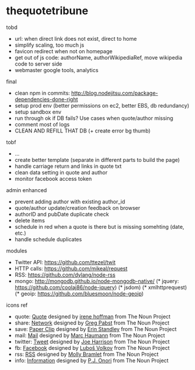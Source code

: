 thequotetribune
===============

tobd
* url: when direct link does not exist, direct to home
* simplify scaling, too much js
* favicon redirect when not on homepage
* get out of js code: authorName, authorWikipediaRef, move wikipedia code to server side
* webmaster google tools, analytics

final
* clean npm in commits: http://blog.nodejitsu.com/package-dependencies-done-right
* setup prod env (better permissions on ec2, better EBS, db redundancy)
* setup sandbox env
* run through ok if DB fails? Use cases when quote/author missing
* comment most of logs
* CLEAN AND REFILL THAT DB (+ create error bg thumb)

tobf
* ...
* create better template (separate in different parts to build the page)
* handle carriage return and links in quote txt
* clean data setting in quote and author
* monitor facebook access token

admin enhanced
* prevent adding author with existing author_id
* quote/author update/creation feedback on browser
* authorID and pubDate duplicate check
* delete items
* schedule in red when a quote is there but is missing somehting (date, etc.)
* handle schedule duplicates

modules
* Twitter API: https://github.com/ttezel/twit
* HTTP calls: https://github.com/mikeal/request
* RSS: https://github.com/dylang/node-rss
* mongo: http://mongodb.github.io/node-mongodb-native/
(* jquery: https://github.com/coolaj86/node-jquery)
(* jsdom)
(* xmlhttprequest)
(* geoip: https://github.com/bluesmoon/node-geoip)

icons ref
* quote: <a href="http://thenounproject.com/noun/quote/#icon-No23118" target="_blank">Quote</a> designed by <a href="http://thenounproject.com/i" target="_blank">irene hoffman</a> from The Noun Project
* share: <a href="http://thenounproject.com/noun/network/#icon-No14269" target="_blank">Network</a> designed by <a href="http://thenounproject.com/gregpabst" target="_blank">Greg Pabst</a> from The Noun Project
* save: <a href="http://thenounproject.com/noun/paper-clip/#icon-No17647" target="_blank">Paper Clip</a> designed by <a href="http://thenounproject.com/tinyxl" target="_blank">Erin Standley</a> from The Noun Project
* mail: <a href="http://thenounproject.com/noun/mail/#icon-No994" target="_blank">Mail</a> designed by <a href="http://thenounproject.com/marchaumann" target="_blank">Marc Haumann</a> from The Noun Project
* twitter: <a href="http://thenounproject.com/noun/tweet/#icon-No16224" target="_blank">Tweet</a> designed by <a href="http://thenounproject.com/joe_harrison" target="_blank">Joe Harrison</a> from The Noun Project
* fb: <a href="http://thenounproject.com/noun/facebook/#icon-No20845" target="_blank">Facebook</a> designed by <a href="http://thenounproject.com/Luboš Volkov" target="_blank">Luboš Volkov</a> from The Noun Project
* rss: <a href="http://thenounproject.com/noun/rss/#icon-No16950" target="_blank">RSS</a> designed by <a href="http://thenounproject.com/mollybramlet" target="_blank">Molly Bramlet</a> from The Noun Project
* info: <a href="http://thenounproject.com/noun/information/#icon-No2824" target="_blank">Information</a> designed by <a href="http://thenounproject.com/somerandomdude" target="_blank">P.J. Onori</a> from The Noun Project